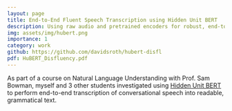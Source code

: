```yaml
---
layout: page
title: End-to-End Fluent Speech Transcription using Hidden Unit BERT
description: Using raw audio and pretrained encoders for robust, end-to-end speech transcription. 
img: assets/img/hubert.png
importance: 1
category: work
github: https://github.com/davidsroth/hubert-disfl
pdf: HuBERT_Disfluency.pdf
---
```


As part of a course on Natural Language Understanding with Prof. Sam Bowman, myself and 3 other students investigated using [Hidden Unit BERT](https://arxiv.org/abs/2106.07447) to perform end-to-end transcription of conversational speech into readable, grammatical text.

